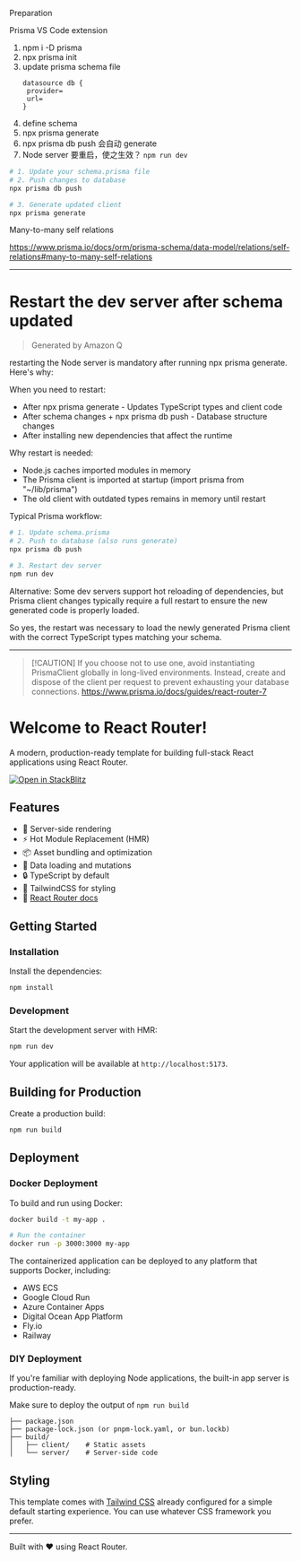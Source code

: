 Preparation

Prisma VS Code extension

1. npm i -D prisma
2. npx prisma init
3. update prisma schema file
   ```
   datasource db {
    provider=
    url=
   }
   ```
4. define schema
5. npx prisma generate
6. npx prisma db push 会自动 generate
7. Node server 要重启，使之生效？ `npm run dev`

```sh
# 1. Update your schema.prisma file
# 2. Push changes to database
npx prisma db push

# 3. Generate updated client
npx prisma generate
```

Many-to-many self relations

https://www.prisma.io/docs/orm/prisma-schema/data-model/relations/self-relations#many-to-many-self-relations

---

# Restart the dev server after schema updated

> Generated by Amazon Q

restarting the Node server is mandatory after running npx prisma generate. Here's why:

When you need to restart:

- After npx prisma generate - Updates TypeScript types and client code
- After schema changes + npx prisma db push - Database structure changes
- After installing new dependencies that affect the runtime

Why restart is needed:

- Node.js caches imported modules in memory
- The Prisma client is imported at startup (import prisma from "~/lib/prisma")
- The old client with outdated types remains in memory until restart

Typical Prisma workflow:

```sh
# 1. Update schema.prisma
# 2. Push to database (also runs generate)
npx prisma db push

# 3. Restart dev server
npm run dev
```

Alternative: Some dev servers support hot reloading of dependencies, but Prisma client changes typically require a full restart to ensure the new generated code is properly loaded.

So yes, the restart was necessary to load the newly generated Prisma client with the correct TypeScript types matching your schema.

---

> [!CAUTION] If you choose not to use one, avoid instantiating PrismaClient globally in long-lived environments. Instead, create and dispose of the client per request to prevent exhausting your database connections. https://www.prisma.io/docs/guides/react-router-7

# Welcome to React Router!

A modern, production-ready template for building full-stack React applications using React Router.

[![Open in StackBlitz](https://developer.stackblitz.com/img/open_in_stackblitz.svg)](https://stackblitz.com/github/remix-run/react-router-templates/tree/main/default)

## Features

- 🚀 Server-side rendering
- ⚡️ Hot Module Replacement (HMR)
- 📦 Asset bundling and optimization
- 🔄 Data loading and mutations
- 🔒 TypeScript by default
- 🎉 TailwindCSS for styling
- 📖 [React Router docs](https://reactrouter.com/)

## Getting Started

### Installation

Install the dependencies:

```bash
npm install
```

### Development

Start the development server with HMR:

```bash
npm run dev
```

Your application will be available at `http://localhost:5173`.

## Building for Production

Create a production build:

```bash
npm run build
```

## Deployment

### Docker Deployment

To build and run using Docker:

```bash
docker build -t my-app .

# Run the container
docker run -p 3000:3000 my-app
```

The containerized application can be deployed to any platform that supports Docker, including:

- AWS ECS
- Google Cloud Run
- Azure Container Apps
- Digital Ocean App Platform
- Fly.io
- Railway

### DIY Deployment

If you're familiar with deploying Node applications, the built-in app server is production-ready.

Make sure to deploy the output of `npm run build`

```
├── package.json
├── package-lock.json (or pnpm-lock.yaml, or bun.lockb)
├── build/
│   ├── client/    # Static assets
│   └── server/    # Server-side code
```

## Styling

This template comes with [Tailwind CSS](https://tailwindcss.com/) already configured for a simple default starting experience. You can use whatever CSS framework you prefer.

---

Built with ❤️ using React Router.
